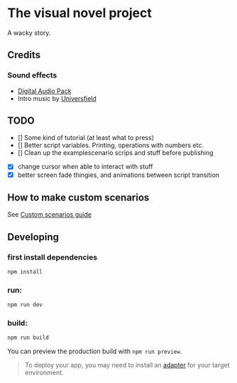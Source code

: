# The visual novel project

A wacky story.

## Credits
### Sound effects
- [Digital Audio Pack](https://kenney.nl/assets/digital-audio)
- Intro music by [Universfield](https://pixabay.com/users/universfield-28281460/?utm_source=link-attribution&utm_medium=referral&utm_campaign=music&utm_content=153277)

## TODO
- [] Some kind of tutorial (at least what to press)
- [] Better script variables. Printing, operations with numbers etc.
- [] Clean up the examplescenario scrips and stuff before publishing
- [x] change cursor when able to interact with stuff
- [x] better screen fade thingies, and animations between script transition

## How to make custom scenarios
See [Custom scenarios guide](./CUSTOM_SCENARIOS_GUIDE.md)

## Developing

### first install dependencies
```bash
npm install
```

### run:
```bash
npm run dev
```

### build:
```bash
npm run build
```
You can preview the production build with `npm run preview`.

> To deploy your app, you may need to install an [adapter](https://svelte.dev/docs/kit/adapters) for your target environment.
